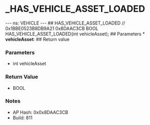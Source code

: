 # _HAS_VEHICLE_ASSET_LOADED

--- ns: VEHICLE --- ## HAS_VEHICLE_ASSET_LOADED  // 0x1BBE0523B8DB9A21 0x8DAAC3CB BOOL HAS_VEHICLE_ASSET_LOADED(int vehicleAsset);   ## Parameters * **vehicleAsset**:  ## Return value

### Parameters
* int vehicleAsset

### Return Value
* BOOL

### Notes
* AP Hash: 0x0x8DAAC3CB
* Build: 811

